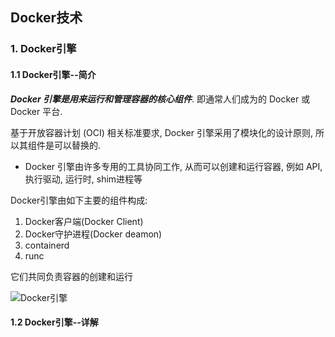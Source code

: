 ## Docker技术

### 1. Docker引擎



#### 1.1 Docker引擎--简介

***Docker 引擎是用来运行和管理容器的核心组件***. 即通常人们成为的 Docker 或Docker 平台. 

基于开放容器计划 (OCI) 相关标准要求, Docker 引擎采用了模块化的设计原则, 所以其组件是可以替换的.

- Docker 引擎由许多专用的工具协同工作, 从而可以创建和运行容器, 例如 API, 执行驱动, 运行时, shim进程等



Docker引擎由如下主要的组件构成: 

1. Docker客户端(Docker Client)
2. Docker守护进程(Docker deamon)
3. containerd
4. runc

它们共同负责容器的创建和运行

![Docker引擎](/Users/sherlock/Desktop/notes/allPics/Docker/Docker引擎.png)



#### 1.2 Docker引擎--详解


